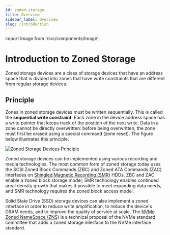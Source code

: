 ```yaml
---
id: zoned-storage
title: Overview
sidebar_label: Overview
slug: /introduction
---
```


import Image from '/src/components/Image';

# Introduction to Zoned Storage

Zoned storage devices are a class of storage devices that have an address space
that is divided into zones that have write constraints that are different from
regular storage devices.

## Principle

Zones in zoned storage devices must be written sequentially. This is called the
**sequential write constraint**. Each zone in the device address space has a
write pointer that keeps track of the position of the next write. Data in a
zone cannot be directly overwritten: before being overwritten, the zone must
first be erased using a special command (zone reset). The figure below
illustrates this principle.

<Image src="intro-zoned-storage.png"
title="Zoned Storage Devices Principle"/>

Zoned storage devices can be implemented using various recording and media
technologies. The most common form of zoned storage today uses the SCSI Zoned
Block Commands (ZBC) and Zoned ATA Commands (ZAC) interfaces on [Shingled
Magnetic Recording (SMR)](./smr) HDDs. ZBC and ZAC enable a zoned block storage
model; SMR technology enables continued areal density growth that makes it
possible to meet expanding data needs, and SMR technology requires the zoned
block access model.

Solid State Drive (SSD) storage devices can also implement a zoned interface in
order to reduce write amplification, to reduce the device's DRAM needs, and to
improve the quality of service at scale. The [NVMe Zoned NameSpace
(ZNS)](./zns) is a technical proposal of the NVMe standard committee that adds
a zoned storage interface to the NVMe interface standard.






